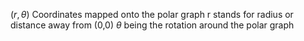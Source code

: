 $(r,\theta)$
Coordinates mapped onto the polar graph
r stands for radius or distance away from (0,0)
$\theta$ being the rotation around the polar graph